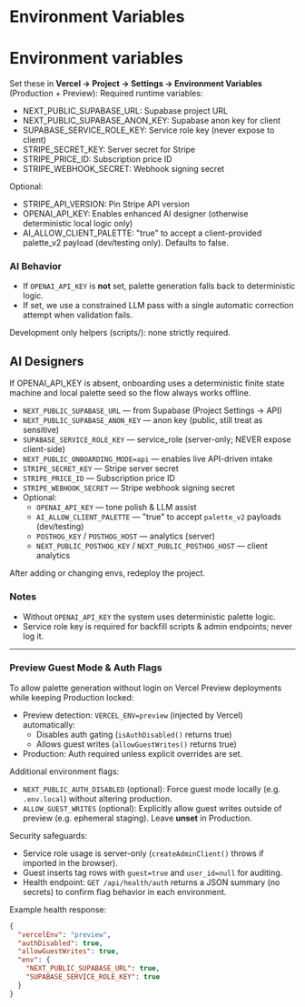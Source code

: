 # Environment Variables

# Environment variables

Set these in **Vercel → Project → Settings → Environment Variables** (Production + Preview):
Required runtime variables:

- NEXT_PUBLIC_SUPABASE_URL: Supabase project URL
- NEXT_PUBLIC_SUPABASE_ANON_KEY: Supabase anon key for client
- SUPABASE_SERVICE_ROLE_KEY: Service role key (never expose to client)
- STRIPE_SECRET_KEY: Server secret for Stripe
- STRIPE_PRICE_ID: Subscription price ID
- STRIPE_WEBHOOK_SECRET: Webhook signing secret

Optional:
- STRIPE_API_VERSION: Pin Stripe API version
- OPENAI_API_KEY: Enables enhanced AI designer (otherwise deterministic local logic only)
- AI_ALLOW_CLIENT_PALETTE: "true" to accept a client-provided palette_v2 payload (dev/testing only). Defaults to false.

### AI Behavior
- If `OPENAI_API_KEY` is **not** set, palette generation falls back to deterministic logic.
- If set, we use a constrained LLM pass with a single automatic correction attempt when validation fails.

Development only helpers (scripts/): none strictly required.

## AI Designers
If OPENAI_API_KEY is absent, onboarding uses a deterministic finite state machine and local palette seed so the flow always works offline.
- `NEXT_PUBLIC_SUPABASE_URL` — from Supabase (Project Settings → API)
- `NEXT_PUBLIC_SUPABASE_ANON_KEY` — anon key (public, still treat as sensitive)
- `SUPABASE_SERVICE_ROLE_KEY` — service_role (server-only; NEVER expose client-side)
- `NEXT_PUBLIC_ONBOARDING_MODE=api` — enables live API-driven intake
- `STRIPE_SECRET_KEY` — Stripe server secret
- `STRIPE_PRICE_ID` — Subscription price ID
- `STRIPE_WEBHOOK_SECRET` — Stripe webhook signing secret
- Optional:
	- `OPENAI_API_KEY` — tone polish & LLM assist
	- `AI_ALLOW_CLIENT_PALETTE` — "true" to accept `palette_v2` payloads (dev/testing)
	- `POSTHOG_KEY` / `POSTHOG_HOST` — analytics (server)
	- `NEXT_PUBLIC_POSTHOG_KEY` / `NEXT_PUBLIC_POSTHOG_HOST` — client analytics

After adding or changing envs, redeploy the project.

### Notes
- Without `OPENAI_API_KEY` the system uses deterministic palette logic.
- Service role key is required for backfill scripts & admin endpoints; never log it.

---
### Preview Guest Mode & Auth Flags

To allow palette generation without login on Vercel Preview deployments while keeping Production locked:

- Preview detection: `VERCEL_ENV=preview` (injected by Vercel) automatically:
  - Disables auth gating (`isAuthDisabled()` returns true)
  - Allows guest writes (`allowGuestWrites()` returns true)
- Production: Auth required unless explicit overrides are set.

Additional environment flags:
- `NEXT_PUBLIC_AUTH_DISABLED` (optional): Force guest mode locally (e.g. `.env.local`) without altering production.
- `ALLOW_GUEST_WRITES` (optional): Explicitly allow guest writes outside of preview (e.g. ephemeral staging). Leave **unset** in Production.

Security safeguards:
- Service role usage is server-only (`createAdminClient()` throws if imported in the browser).
- Guest inserts tag rows with `guest=true` and `user_id=null` for auditing.
- Health endpoint: `GET /api/health/auth` returns a JSON summary (no secrets) to confirm flag behavior in each environment.

Example health response:
```json
{
  "vercelEnv": "preview",
  "authDisabled": true,
  "allowGuestWrites": true,
  "env": {
    "NEXT_PUBLIC_SUPABASE_URL": true,
    "SUPABASE_SERVICE_ROLE_KEY": true
  }
}
```

